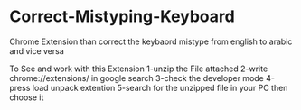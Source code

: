 # Correct-Mistyping-Keyboard
Chrome Extension than correct the keybaord mistype from english to arabic and vice versa

To See and work with this Extension
1-unzip the File attached
2-write chrome://extensions/ in google search
3-check the developer mode
4-press load unpack extention
5-search for the unzipped file in your PC then choose it 
